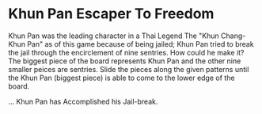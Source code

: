 # Khun Pan Escaper To Freedom
Khun Pan was the leading character in a Thai Legend The "Khun Chang-Khun Pan" as of this game because of being jailed; Khun Pan tried to break the jail through the encirclement of nine sentries. How could he make it? The biggest piece of the board represents Khun Pan and the other nine smaller peices are sentries. Slide the pieces along the given patterns until the Khun Pan (biggest piece) is able to come to the lower edge of the board. 

... Khun Pan has Accomplished his Jail-break.
